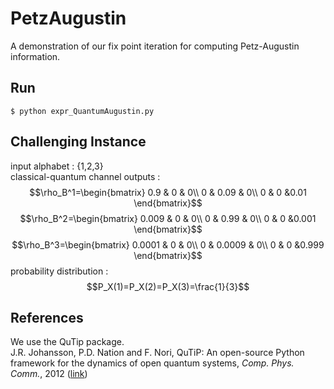 # PetzAugustin
A demonstration of our fix point iteration for computing Petz-Augustin information.
## Run 
```
$ python expr_QuantumAugustin.py
```
## Challenging Instance
input alphabet : {1,2,3}\
classical-quantum channel outputs :
    $$\rho_B^1=\begin{bmatrix}
                    0.9 & 0 & 0\\
                    0 & 0.09 & 0\\
                    0 & 0 &0.01
                \end{bmatrix}$$
    $$\rho_B^2=\begin{bmatrix}
                    0.009 & 0 & 0\\
                    0 & 0.99 & 0\\
                    0 & 0 &0.001
                \end{bmatrix}$$
    $$\rho_B^3=\begin{bmatrix}
                    0.0001 & 0 & 0\\
                    0 & 0.0009 & 0\\
                    0 & 0 &0.999
                \end{bmatrix}$$
probability distribution : $$P_X(1)=P_X(2)=P_X(3)=\frac{1}{3}$$
## References
We use the QuTip package.\
J.R. Johansson, P.D. Nation and F. Nori, QuTiP: An open-source Python framework for the dynamics of open quantum systems, *Comp. Phys. Comm.*, 2012 ([link](https://doi.org/10.1016/j.cpc.2012.02.021))

